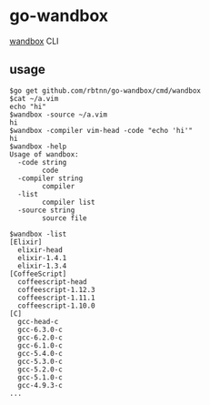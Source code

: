 
# go-wandbox

[wandbox](http://melpon.org/wandbox) CLI

## usage

    $go get github.com/rbtnn/go-wandbox/cmd/wandbox
    $cat ~/a.vim
    echo "hi"
    $wandbox -source ~/a.vim
    hi
    $wandbox -compiler vim-head -code "echo 'hi'"
    hi
    $wandbox -help
    Usage of wandbox:
      -code string
            code
      -compiler string
            compiler
      -list
            compiler list
      -source string
            source file

    $wandbox -list
    [Elixir]
      elixir-head
      elixir-1.4.1
      elixir-1.3.4
    [CoffeeScript]
      coffeescript-head
      coffeescript-1.12.3
      coffeescript-1.11.1
      coffeescript-1.10.0
    [C]
      gcc-head-c
      gcc-6.3.0-c
      gcc-6.2.0-c
      gcc-6.1.0-c
      gcc-5.4.0-c
      gcc-5.3.0-c
      gcc-5.2.0-c
      gcc-5.1.0-c
      gcc-4.9.3-c
    ...
